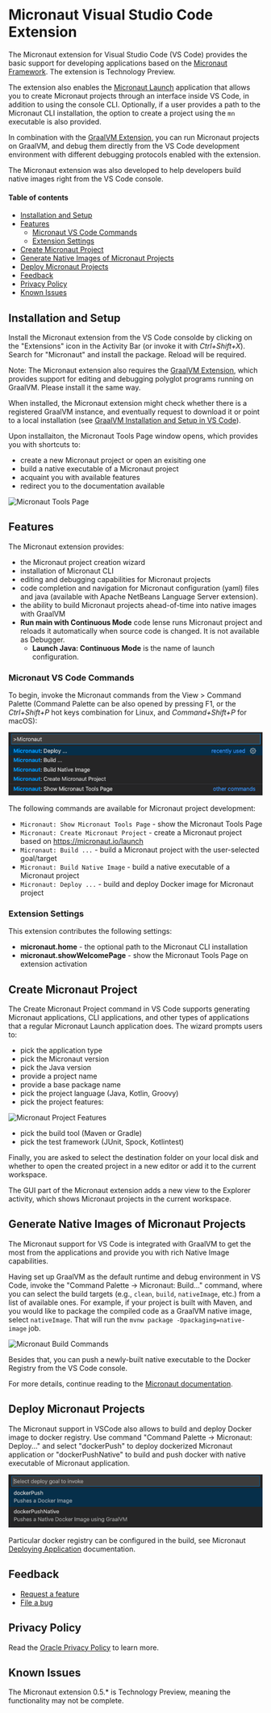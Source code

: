 # Micronaut Visual Studio Code Extension <!-- omit in toc -->

The Micronaut extension for Visual Studio Code (VS Code) provides the basic support for developing applications based on the [Micronaut Framework](https://micronaut.io/).
The extension is Technology Preview.

The extension also enables the [Micronaut Launch](https://micronaut.io/launch/) application that allows you to create Micronaut projects through an interface inside VS Code, in addition to using the console CLI.
Optionally, if a user provides a path to the Micronaut CLI installation, the option to create a project using the `mn` executable is also provided.

In combination with the [GraalVM Extension](https://marketplace.visualstudio.com/items?itemName=oracle-labs-graalvm.graalvm), you can run Micronaut projects on GraalVM, and debug them directly from the VS Code development environment with different debugging protocols enabled with the extension.

The Micronaut extension was also developed to help developers build native images right from the VS Code console.

#### Table of contents  <!-- omit in toc -->
- [Installation and Setup](#installation-and-setup)
- [Features](#features)
  - [Micronaut VS Code Commands](#micronaut-vs-code-commands)
  - [Extension Settings](#extension-settings)
- [Create Micronaut Project](#create-micronaut-project)
- [Generate Native Images of Micronaut Projects](#generate-native-images-of-micronaut-projects)
- [Deploy Micronaut Projects](#deploy-micronaut-projects)
- [Feedback](#feedback)
- [Privacy Policy](#privacy-policy)
- [Known Issues](#known-issues)

## Installation and Setup

Install the Micronaut extension from the VS Code consolde by clicking on the "Extensions" icon in the Activity Bar (or invoke it with _Ctrl+Shift+X_). Search for "Micronaut" and install the package. Reload will be required.

Note: The Micronaut extension also requires the [GraalVM Extension](https://marketplace.visualstudio.com/items?itemName=oracle-labs-graalvm.graalvm), which provides support for editing and debugging polyglot programs running on GraalVM. Please install it the same way.

When installed, the Micronaut extension might check whether there is a registered GraalVM instance, and eventually request to download it or point to a local installation (see [GraalVM  Installation and Setup in VS Code](../graalvm/README.md#installation-and-setup)).

Upon installaiton, the Micronaut Tools Page window opens, which provides you with shortcuts to:
- create a new Micronaut project or open an exisiting one
- build a native executable of a Micronaut project
- acquaint you with available features
- redirect you to the documentation available

![Micronaut Tools Page](images/micronaut_tools_page.png)

## Features

The Micronaut extension provides:
* the Micronaut project creation wizard
* installation of Micronaut CLI
* editing and debugging capabilities for Micronaut projects
* code completion and navigation for Micronaut configuration (yaml) files and java (available with Apache NetBeans Language Server extension).
* the ability to build Micronaut projects ahead-of-time into native images with GraalVM
* __Run main with Continuous Mode__ code lense runs Micronaut project and reloads it automatically when source code is changed. It is not available as Debugger. 
    * __Launch Java: Continuous Mode__ is the name of launch configuration.

### Micronaut VS Code Commands

To begin, invoke the Micronaut commands from the View > Command Palette (Command Palette can be also opened by pressing F1, or the _Ctrl+Shift+P_ hot keys combination for Linux, and _Command+Shift+P_ for macOS):

![Micronaut VS Code Commands](images/micronaut-vs-code-commands.png)

The following commands are available for Micronaut project development:

* `Micronaut: Show Micronaut Tools Page` - show the Micronaut Tools Page
* `Micronaut: Create Micronaut Project` - create a Micronaut project based on https://micronaut.io/launch
* `Micronaut: Build ...` - build a Micronaut project with the user-selected goal/target
* `Micronaut: Build Native Image` - build a native executable of a Micronaut project
* `Micronaut: Deploy ...` - build and deploy Docker image for Micronaut project

### Extension Settings

This extension contributes the following settings:
* __micronaut.home__ - the optional path to the Micronaut CLI installation
* __micronaut.showWelcomePage__ - show the Micronaut Tools Page on extension activation

## Create Micronaut Project

The Create Micronaut Project command in VS Code supports generating Micronaut applications, CLI applications, and other types of applications that a regular Micronaut Launch application does. The wizard prompts users to:

  * pick the application type
  * pick the Micronaut version
  * pick the Java version
  * provide a project name
  * provide a base package name
  * pick the project language (Java, Kotlin, Groovy)
  * pick the project features:

  ![Micronaut Project Features](images/micronaut-project-features_view.png)

  * pick the build tool (Maven or Gradle)
  * pick the test framework (JUnit, Spock, Kotlintest)

Finally, you are asked to select the destination folder on your local disk and whether to open the created project in a new editor or add it to the current workspace.

The GUI part of the Micronaut extension adds a new view to the Explorer activity, which shows Micronaut projects in the current workspace.

## Generate Native Images of Micronaut Projects

The Micronaut support for VS Code is integrated with GraalVM to get the most from the applications and provide you with rich Native Image capabilities.

Having set up GraalVM as the default runtime and debug environment in VS Code, invoke the "Command Palette -> Micronaut: Build..." command, where you can select the build targets (e.g., `clean`, `build`, `nativeImage`, etc.) from a list of available ones.
For example, if your project is built with Maven, and you would like to package the compiled code as a GraalVM native image, select `nativeImage`.
That will run the `mvnw package -Dpackaging=native-image` job.

![Micronaut Build Commands](images/micronaut-build-commands.png)

Besides that, you can push a newly-built native executable to the Docker Registry from the VS Code console.

For more details, continue reading to the [Micronaut documentation](https://guides.micronaut.io/micronaut-creating-first-graal-app/guide/index.html#creatingGraalImage).

## Deploy Micronaut Projects
The Micronaut support in VSCode also allows to build and deploy Docker image to docker registry. Use command "Command Palette -> Micronaut: Deploy..." and select "dockerPush" to deploy dockerized Micronaut application or "dockerPushNative" to build and push docker with native executable of Micronaut application. 

![Micronaut Deploy Commands](images/micronaut-deploy-commands.png)

Particular docker registry can be configured in the build, see Micronaut [Deploying Application](https://micronaut-projects.github.io/micronaut-maven-plugin/latest/examples/deploy.html) documentation.
## Feedback

* [Request a feature](https://github.com/graalvm/vscode-extensions/issues/new?labels=enhancement)
* [File a bug](https://github.com/graalvm/vscode-extensions/issues/new?labels=bug)

## Privacy Policy

Read the [Oracle Privacy Policy](https://www.oracle.com/legal/privacy/privacy-policy.html) to learn more.

## Known Issues

The Micronaut extension 0.5.* is Technology Preview, meaning the functionality may not be complete.

